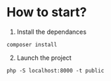 # How to start?

1. Install the dependances

```terminal
composer install
```

2. Launch the project

```terminal
php -S localhost:8000 -t public 
```


[//]: # (Sanitizer) 
[//]: # (https://github.com/Wixel/GUMP) 